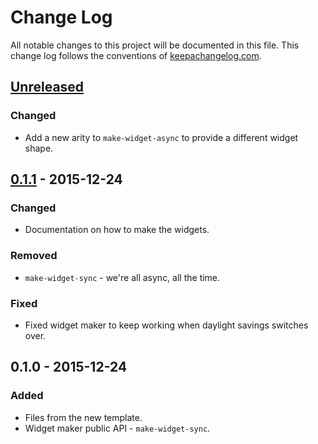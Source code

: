# Change Log
All notable changes to this project will be documented in this file. This change log follows the conventions of [keepachangelog.com](http://keepachangelog.com/).

## [Unreleased][unreleased]
### Changed
- Add a new arity to `make-widget-async` to provide a different widget shape.

## [0.1.1] - 2015-12-24
### Changed
- Documentation on how to make the widgets.

### Removed
- `make-widget-sync` - we're all async, all the time.

### Fixed
- Fixed widget maker to keep working when daylight savings switches over.

## 0.1.0 - 2015-12-24
### Added
- Files from the new template.
- Widget maker public API - `make-widget-sync`.

[unreleased]: https://github.com/your-name/functional_programming_patterns/compare/0.1.1...HEAD
[0.1.1]: https://github.com/your-name/functional_programming_patterns/compare/0.1.0...0.1.1
